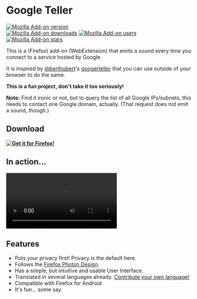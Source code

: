 # Google Teller

[![Mozilla Add-on version](https://img.shields.io/amo/v/googer-teller.svg)](https://addons.mozilla.org/firefox/addon/googer-teller/?utm_source=github.com&utm_medium=git&utm_content=badge-version&utm_campaign=github)  
[![Mozilla Add-on downloads](https://img.shields.io/amo/d/googer-teller.svg)](https://addons.mozilla.org/firefox/addon/googer-teller/?utm_source=github.com&utm_medium=git&utm_content=badge-downloads&utm_campaign=github)
[![Mozilla Add-on users](https://img.shields.io/amo/users/googer-teller.svg)](https://addons.mozilla.org/firefox/addon/googer-teller/?utm_source=github.com&utm_medium=git&utm_content=badge-users&utm_campaign=github)
[![Mozilla Add-on stars](https://img.shields.io/amo/stars/googer-teller.svg)](https://addons.mozilla.org/firefox/addon/googer-teller/reviews/?utm_source=github.com&utm_medium=git&utm_content=badge-stars&utm_campaign=github)

<!-- <img height="200" width="200" src="assets/header.svg"> -->

This is a (Firefox) add-on (WebExtension) that emits a sound every time you connect to a service hosted by Google.

It is inspired by [@berthubert](https://github.com/berthubert)'s [googerteller](https://github.com/berthubert/googerteller) that you can use outside of your browser to do the same.

**This is a fun project, don't take it too seriously!**

**Note:** Find it ironic or not, but to query the list of all Google IPs/subnets, this needs to contact one Google domain, actually.
(That request does not emit a sound, though.)

## Download

**[![Get it for Firefox!](https://extensionworkshop.com/assets/img/documentation/publish/get-the-addon-178x60px.dad84b42.png)](https://addons.mozilla.org/firefox/addon/googer-teller/?utm_source=github.com&utm_medium=git&utm_content=download-button&utm_campaign=github)**

## In action…

![beep when beep happens](assets/screencasts/screencast.webm)

## Features
* Puts your privacy first! Privacy is the default here.
* Follows the [Firefox Photon Design](https://design.firefox.com/photon).
* Has a simple, but intuitive and usable User Interface.
* Translated in several languages already. [Contribute your own language!](CONTRIBUTING.md#Translations)
* Compatible with Firefox for Android
* It's fun... some say.
